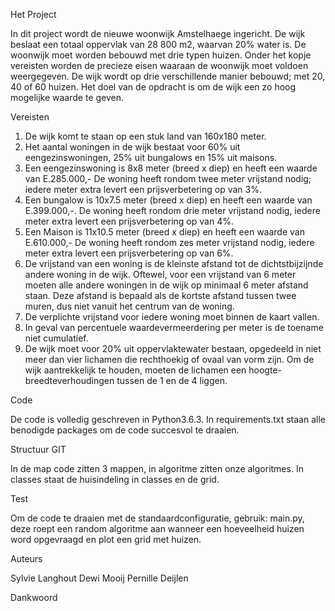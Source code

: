 Het Project

In dit project wordt de nieuwe woonwijk Amstelhaege ingericht. De wijk beslaat een totaal oppervlak van 28 800 m2, waarvan 20% water is. De woonwijk moet worden bebouwd met drie typen huizen. Onder het kopje vereisten worden de precieze eisen waaraan de woonwijk moet voldoen weergegeven. De wijk wordt op drie verschillende manier bebouwd; met 20, 40 of 60 huizen. Het doel van de opdracht is om de wijk een zo hoog mogelijke waarde te geven.

Vereisten
1. De wijk komt te staan op een stuk land van 160x180 meter.
2. Het aantal woningen in de wijk bestaat voor 60% uit eengezinswoningen, 25% uit bungalows en 15% uit maisons.
3. Een eengezinswoning is 8x8 meter (breed x diep) en heeft een waarde van E.285.000,- De woning heeft rondom twee meter vrijstand nodig; iedere meter extra levert een prijsverbetering op van 3%.
4. Een bungalow is 10x7.5 meter (breed x diep) en heeft een waarde van E.399.000,-. De woning heeft rondom drie meter vrijstand nodig, iedere meter extra levert een prijsverbetering op van 4%.
5. Een Maison is 11x10.5 meter (breed x diep) en heeft een waarde van E.610.000,- De woning heeft rondom zes meter vrijstand nodig, iedere meter extra levert een prijsverbetering op van 6%.
6. De vrijstand van een woning is de kleinste afstand tot de dichtstbijzijnde andere woning in de wijk. Oftewel, voor een vrijstand van 6 meter moeten alle andere woningen in de wijk op minimaal 6 meter afstand staan. Deze afstand is bepaald als de kortste afstand tussen twee muren, dus niet vanuit het centrum van de woning.
7. De verplichte vrijstand voor iedere woning moet binnen de kaart vallen.
8. In geval van percentuele waardevermeerdering per meter is de toename niet cumulatief.
9. De wijk moet voor 20% uit oppervlaktewater bestaan, opgedeeld in niet meer dan vier lichamen die rechthoekig of ovaal van vorm zijn. Om de wijk aantrekkelijk te houden, moeten de lichamen een hoogte-breedteverhoudingen tussen de 1 en de 4 liggen.

Code

De code is volledig geschreven in Python3.6.3. In requirements.txt staan alle benodigde packages om de code succesvol te draaien.

Structuur GIT

In de map code zitten 3 mappen, in algoritme zitten onze algoritmes. In classes staat de huisindeling in classes en de grid.

Test

Om de code te draaien met de standaardconfiguratie, gebruik:
main.py, deze roept een random algoritme aan wanneer een hoeveelheid huizen word opgevraagd en plot een grid met huizen.

Auteurs

Sylvie Langhout
Dewi Mooij
Pernille Deijlen

Dankwoord
